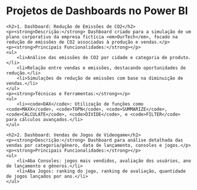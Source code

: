<!DOCTYPE html>
<html lang="pt-br">
<head>
    <meta charset="UTF-8">
    <meta name="viewport" content="width=device-width, initial-scale=1.0">
    <title>Projetos Power BI</title>
</head>
<body>
    <h1>Projetos de Dashboards no Power BI</h1>

    <h2>1. Dashboard: Redução de Emissões de CO2</h2>
    <p><strong>Descrição:</strong> Dashboard criado para a simulação de um plano corporativo da empresa fictícia <em>OurTech</em>, focado na redução de emissões de CO2 associadas à produção e vendas.</p>
    <p><strong>Principais Funcionalidades:</strong></p>
    <ul>
        <li>Análise das emissões de CO2 por cidade e categoria de produto.</li>
        <li>Relação entre vendas e emissões, destacando oportunidades de redução.</li>
        <li>Simulações de redução de emissões com base na diminuição de vendas.</li>
    </ul>
    <p><strong>Técnicas e Ferramentas:</strong></p>
    <ul>
        <li><code>DAX</code>: Utilização de funções como <code>MAXX</code>, <code>TOPN</code>, <code>SUMMARIZE</code>, <code>CALCULATE</code>, <code>DIVIDE</code>, e <code>FILTER</code> para cálculos avançados.</li>
    </ul>

    <h2>2. Dashboard: Vendas de Jogos de Videogame</h2>
    <p><strong>Descrição:</strong> Dashboard para análise detalhada das vendas por categoria/gênero, data de lançamento, consoles e jogos.</p>
    <p><strong>Principais Funcionalidades:</strong></p>
    <ul>
        <li>Aba Consoles: jogos mais vendidos, avaliação dos usuários, ano de lançamento e gêneros.</li>
        <li>Aba Jogos: ranking do jogo, ranking de avaliação, quantidade de jogos lançados por ano.</li>
    </ul>
</body>
</html>
